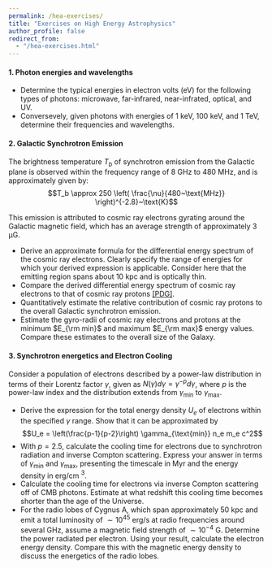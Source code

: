 ```yaml
---
permalink: /hea-exercises/
title: "Exercises on High Energy Astrophysics"
author_profile: false
redirect_from: 
  - "/hea-exercises.html"
---
```


#### **1. Photon energies and wavelengths**

  - Determine the typical energies in electron volts (eV) for the following types of photons: microwave, far-infrared, near-infrated, optical, and UV.
  - Conversevely, given photons with energies of 1 keV, 100 keV, and 1 TeV, determine their frequencies and wavelengths.
  
#### **2. Galactic Synchrotron Emission**

  The brightness temperature $T_b$ of synchrotron emission from the Galactic plane is observed within the frequency range of 8 GHz to 480 MHz, and is approximately given by:
$$T_b \approx 250 \left( \frac{\nu}{480~\text{MHz}} \right)^{-2.8}~\text{K}$$

  This emission is attributed to cosmic ray electrons gyrating around the Galactic magnetic field, which has an average strength of approximately 3 μG. 

   - Derive an approximate formula for the differential energy spectrum of the cosmic ray electrons. Clearly specify the range of energies for which your derived expression is applicable. Consider here that the emitting region spans about 10 kpc and is optically thin.
   - Compare the derived differential energy spectrum of cosmic ray electrons to that of cosmic ray protons [[PDG]](https://pdg.lbl.gov/2023/reviews/rpp2023-rev-cosmic-rays.pdf).
   - Quantitatively estimate the relative contribution of cosmic ray protons to the overall Galactic synchrotron emission. 
   - Estimate the gyro-radii of cosmic ray electrons and protons at the minimum $E_{\rm min}$ and maximum $E_{\rm max}$ energy values. Compare these estimates to the overall size of the Galaxy.
 
#### **3. Synchrotron energetics and Electron Cooling**

  Consider a population of electrons described by a power-law distribution in terms of their Lorentz factor $\gamma$, given as $N(\gamma)d\gamma = \gamma^{-p}d\gamma$, where $p$ is the power-law index and the distribution extends from $\gamma_{\text{min}}$ to $\gamma_{\text{max}}$.

  - Derive the expression for the total energy density $U_e$ of electrons within the specified $\gamma$ range. Show that it can be approximated by $$U_e = \left(\frac{p-1}{p-2}\right) \gamma_{\text{min}} n_e m_e c^2$$
  - With $p = 2.5$, calculate the cooling time for electrons due to synchrotron radiation and inverse Compton scattering. Express your answer in terms of $\gamma_{\text{min}}$ and $\gamma_{\text{max}}$, presenting the timescale in Myr and the energy density in erg/cm $^3$.
  - Calculate the cooling time for electrons via inverse Compton scattering off of CMB photons. Estimate at what redshift this cooling time becomes shorter than the age of the Universe.
   - For the radio lobes of Cygnus A, which span approximately 50 kpc and emit a total luminosity of $\sim 10^{45}$ erg/s at radio frequencies around several GHz, assume a magnetic field strength of $\sim 10^{-4}$ G. Determine the power radiated per electron. Using your result, calculate the electron energy density. Compare this with the magnetic energy density to discuss the energetics of the radio lobes.

